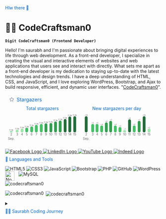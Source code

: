 ### Hlw there 👋

<!--
**CodeCraftsman0/CodeCraftsman0** is a ✨ _special_ ✨ repository because its `README.md` (this file) appears on your GitHub profile.

Here are some ideas to get you started:

- 🔭 I’m currently working on ...
- 🌱 I’m currently learning ...
- 👯 I’m looking to collaborate on ...
- 🤔 I’m looking for help with ...
- 💬 Ask me about ...
- 📫 How to reach me: ...
- 😄 Pronouns: ...
- ⚡ Fun fact: ...
-->

# 🏄‍♂️ CodeCraftsman0
 
**`Digit CodeCraftsman0 (Frontend Developer)`**

Hello! I'm saurabh and I'm passionate about bringing digital experiences to life through web development. As a front-end developer, I specialize in creating the visual and interactive elements of websites and web applications that users see and interact with directly. What sets me apart as a front-end developer is my dedication to staying up-to-date with the latest technologies and design trends. I have a deep understanding of HTML, CSS, and JavaScript, and I love exploring WordPress, Bootstrap, and Ajax to build responsive, efficient, and dynamic user interfaces. "[CodeCraftsman0][youtube]".

<svg xmlns="http://www.w3.org/2000/svg" width="480" height="177" class="">
    <defs>
        <style/>
    </defs>
    <style>@keyframes animation-gauge{0%{stroke-dasharray:0 329}}@keyframes animation-rainbow{0%,to{color:#7f00ff;fill:#7f00ff}14%{color:#a933ff;fill:#a933ff}29%{color:#007fff;fill:#007fff}43%{color:#00ff7f;fill:#00ff7f}57%{color:#ff0;fill:#ff0}71%{color:#ff7f00;fill:#ff7f00}86%{color:red;fill:red}}svg{font-family:-apple-system,BlinkMacSystemFont,Segoe UI,Helvetica,Arial,sans-serif,Apple Color Emoji,Segoe UI Emoji;color:#777}h2,h3{margin:8px 0 2px;padding:0;color:#0366d6;font-weight:400}h2 svg,h3 svg{fill:currentColor}h2{font-size:16px}h3,svg{font-size:14px}section&gt;.field{margin-left:5px;margin-right:5px}.field{display:flex;align-items:center;margin-bottom:2px;white-space:nowrap}.field svg{margin:0 8px;fill:#959da5;flex-shrink:0}.row{display:flex;flex-wrap:wrap}.row section{flex:1 1 0}.chart-bars .entry,.column{display:flex;flex-direction:column;align-items:center}.margin-bottom{margin-bottom:16px}svg.bar{margin:4px 0}.chart{padding:0 8px}.chart-bars{display:flex;justify-content:space-between;align-items:flex-end;width:100%;margin:8px 0 4px;flex-grow:1;min-height:70px}.chart-bars .entry{flex-grow:1;font-size:10px;color:#666}.chart-bars .entry .value{font-size:6px}.chart-bars .bar{width:7px;background-color:var(--color-calendar-graph-day-bg);border:1px solid var(--color-calendar-graph-day-border);border-radius:5px}.chart-bars .entry .bottom{margin-bottom:-1rem;line-height:1rem}:root{--color-calendar-graph-day-bg:#ebedf0;--color-calendar-graph-day-border:rgba(27,31,35,0.06);--color-calendar-graph-day-L1-bg:#9be9a8;--color-calendar-graph-day-L2-bg:#40c463;--color-calendar-graph-day-L3-bg:#30a14e;--color-calendar-graph-day-L4-bg:#216e39;--color-calendar-halloween-graph-day-L1-bg:#ffee4a;--color-calendar-halloween-graph-day-L2-bg:#ffc501;--color-calendar-halloween-graph-day-L3-bg:#fe9600;--color-calendar-halloween-graph-day-L4-bg:#03001c;--color-calendar-winter-graph-day-L1-bg:#0a3069;--color-calendar-winter-graph-day-L2-bg:#0969da;--color-calendar-winter-graph-day-L3-bg:#54aeff;--color-calendar-winter-graph-day-L4-bg:#b6e3ff;--color-calendar-graph-day-L4-border:rgba(27,31,35,0.06);--color-calendar-graph-day-L3-border:rgba(27,31,35,0.06);--color-calendar-graph-day-L2-border:rgba(27,31,35,0.06);--color-calendar-graph-day-L1-border:rgba(27,31,35,0.06)}#metrics-end{width:100%}</style>
    <style/>
    <foreignObject x="0" y="0" width="100%" height="100%">
        <div xmlns="http://www.w3.org/1999/xhtml" xmlns:xlink="http://www.w3.org/1999/xlink" class="items-wrapper">
            <section class="stargazers">
                <h2 class="field">
                    <svg xmlns="http://www.w3.org/2000/svg" viewBox="0 0 16 16" width="16" height="16">
                        <path fill-rule="evenodd" d="M8 .25a.75.75 0 01.673.418l1.882 3.815 4.21.612a.75.75 0 01.416 1.279l-3.046 2.97.719 4.192a.75.75 0 01-1.088.791L8 12.347l-3.766 1.98a.75.75 0 01-1.088-.79l.72-4.194L.818 6.374a.75.75 0 01.416-1.28l4.21-.611L7.327.668A.75.75 0 018 .25zm0 2.445L6.615 5.5a.75.75 0 01-.564.41l-3.097.45 2.24 2.184a.75.75 0 01.216.664l-.528 3.084 2.769-1.456a.75.75 0 01.698 0l2.77 1.456-.53-3.084a.75.75 0 01.216-.664l2.24-2.183-3.096-.45a.75.75 0 01-.564-.41L8 2.694v.001z"/>
                    </svg>
                    Stargazers
                </h2>
                <div class="row margin-bottom">
                    <section class="column chart">
                        <h3>Total stargazers</h3>
                        <div class="chart-bars">
                            <div class="entry">
                                <span class="value">11.9k</span>
                                <div class="bar" style="height: 2.5px; background-color: var(--color-calendar-graph-day-L1-bg)"></div>
                                2
                                <div class="bottom">Sep.</div>
                            </div>
                            <div class="entry">
                                <span class="value">11.9k</span>
                                <div class="bar" style="height: 6.098484848484849px; background-color: var(--color-calendar-graph-day-L1-bg)"></div>
                                3
                            </div>
                            <div class="entry">
                                <span class="value">11.9k</span>
                                <div class="bar" style="height: 9.696969696969699px; background-color: var(--color-calendar-graph-day-L1-bg)"></div>
                                4
                            </div>
                            <div class="entry">
                                <span class="value">11.9k</span>
                                <div class="bar" style="height: 12.575757575757576px; background-color: var(--color-calendar-graph-day-L2-bg)"></div>
                                5
                            </div>
                            <div class="entry">
                                <span class="value">11.9k</span>
                                <div class="bar" style="height: 16.893939393939394px; background-color: var(--color-calendar-graph-day-L2-bg)"></div>
                                6
                            </div>
                            <div class="entry">
                                <span class="value">11.9k</span>
                                <div class="bar" style="height: 21.93181818181818px; background-color: var(--color-calendar-graph-day-L2-bg)"></div>
                                7
                            </div>
                            <div class="entry">
                                <span class="value">11.9k</span>
                                <div class="bar" style="height: 24.810606060606062px; background-color: var(--color-calendar-graph-day-L2-bg)"></div>
                                8
                            </div>
                            <div class="entry">
                                <span class="value">11.9k</span>
                                <div class="bar" style="height: 26.969696969696965px; background-color: var(--color-calendar-graph-day-L3-bg)"></div>
                                9
                            </div>
                            <div class="entry">
                                <span class="value">11.9k</span>
                                <div class="bar" style="height: 27.68939393939394px; background-color: var(--color-calendar-graph-day-L3-bg)"></div>
                                10
                            </div>
                            <div class="entry">
                                <span class="value">11.9k</span>
                                <div class="bar" style="height: 33.4469696969697px; background-color: var(--color-calendar-graph-day-L3-bg)"></div>
                                11
                            </div>
                            <div class="entry">
                                <span class="value">11.9k</span>
                                <div class="bar" style="height: 36.32575757575758px; background-color: var(--color-calendar-graph-day-L3-bg)"></div>
                                12
                            </div>
                            <div class="entry">
                                <span class="value">11.9k</span>
                                <div class="bar" style="height: 41.36363636363637px; background-color: var(--color-calendar-graph-day-L4-bg)"></div>
                                13
                            </div>
                            <div class="entry">
                                <span class="value">11.9k</span>
                                <div class="bar" style="height: 48.56060606060606px; background-color: var(--color-calendar-graph-day-L4-bg)"></div>
                                14
                            </div>
                            <div class="entry">
                                <span class="value">11.9k</span>
                                <div class="bar" style="height: 50px; background-color: var(--color-calendar-graph-day-L4-bg)"></div>
                                15
                            </div>
                        </div>
                    </section>
                    <section class="column chart">
                        <h3>New stargazers per day</h3>
                        <div class="chart-bars">
                            <div class="entry">
                                <span class="value">+10</span>
                                <div class="bar" style="height: 50px; background-color: var(--color-calendar-graph-day-L4-bg)"></div>
                                2
                                <div class="bottom">Sep.</div>
                            </div>
                            <div class="entry">
                                <span class="value">+5</span>
                                <div class="bar" style="height: 25px; background-color: var(--color-calendar-graph-day-L2-bg)"></div>
                                3
                            </div>
                            <div class="entry">
                                <span class="value">+5</span>
                                <div class="bar" style="height: 25px; background-color: var(--color-calendar-graph-day-L2-bg)"></div>
                                4
                            </div>
                            <div class="entry">
                                <span class="value">+4</span>
                                <div class="bar" style="height: 20px; background-color: var(--color-calendar-graph-day-L2-bg)"></div>
                                5
                            </div>
                            <div class="entry">
                                <span class="value">+6</span>
                                <div class="bar" style="height: 30px; background-color: var(--color-calendar-graph-day-L3-bg)"></div>
                                6
                            </div>
                            <div class="entry">
                                <span class="value">+7</span>
                                <div class="bar" style="height: 35px; background-color: var(--color-calendar-graph-day-L3-bg)"></div>
                                7
                            </div>
                            <div class="entry">
                                <span class="value">+4</span>
                                <div class="bar" style="height: 20px; background-color: var(--color-calendar-graph-day-L2-bg)"></div>
                                8
                            </div>
                            <div class="entry">
                                <span class="value">+3</span>
                                <div class="bar" style="height: 15px; background-color: var(--color-calendar-graph-day-L2-bg)"></div>
                                9
                            </div>
                            <div class="entry">
                                <span class="value">+1</span>
                                <div class="bar" style="height: 5px; background-color: var(--color-calendar-graph-day-L1-bg)"></div>
                                10
                            </div>
                            <div class="entry">
                                <span class="value">+8</span>
                                <div class="bar" style="height: 40px; background-color: var(--color-calendar-graph-day-L4-bg)"></div>
                                11
                            </div>
                            <div class="entry">
                                <span class="value">+4</span>
                                <div class="bar" style="height: 20px; background-color: var(--color-calendar-graph-day-L2-bg)"></div>
                                12
                            </div>
                            <div class="entry">
                                <span class="value">+7</span>
                                <div class="bar" style="height: 35px; background-color: var(--color-calendar-graph-day-L3-bg)"></div>
                                13
                            </div>
                            <div class="entry">
                                <span class="value">+10</span>
                                <div class="bar" style="height: 50px; background-color: var(--color-calendar-graph-day-L4-bg)"></div>
                                14
                            </div>
                            <div class="entry">
                                <span class="value">+2</span>
                                <div class="bar" style="height: 10px; background-color: var(--color-calendar-graph-day-L1-bg)"></div>
                                15
                            </div>
                        </div>
                    </section>
                </div>
            </section>
        </div>
        <div xmlns="http://www.w3.org/1999/xhtml" id="metrics-end"></div>
    </foreignObject>
</svg>


<a href="https://www.facebook.com/saurabhsantraiamok/">
  <img src="https://img.shields.io/badge/Facebook-%231877F2.svg?style=for-the-badge&logo=Facebook&logoColor=white" alt="Facebook Logo">
</a>
<a href="https://www.linkedin.com/in/saurabh-santra-4b2b0a164/">
  <img src="https://img.shields.io/badge/linkedin-%230077B5.svg?style=for-the-badge&logo=linkedin&logoColor=white" alt="LinkedIn Logo">
</a>
<a href="https://www.youtube.com/c/Artonad">
  <img src="https://img.shields.io/badge/YouTube-%23FF0000.svg?style=for-the-badge&logo=YouTube&logoColor=white" alt="YouTube Logo">
</a>
<a href="https://profile.indeed.com/?hl=en_IN&co=IN&from=gnav-homepage&_ga=2.255864898.899499604.1694632849-708376156.1694138823">
  <img src="https://img.shields.io/badge/indeed-003A9B?style=for-the-badge&logo=indeed&logoColor=white" alt="Indeed Logo">
</a>

### 🧰 Languages and Tools


![HTML5](https://img.shields.io/badge/html5-%23E34F26.svg?style=for-the-badge&logo=html5&logoColor=white)
![CSS3](https://img.shields.io/badge/css3-%231572B6.svg?style=for-the-badge&logo=css3&logoColor=white)
![JavaScript](https://img.shields.io/badge/javascript-%23323330.svg?style=for-the-badge&logo=javascript&logoColor=%23F7DF1E)
![Bootstrap](https://img.shields.io/badge/bootstrap-%238511FA.svg?style=for-the-badge&logo=bootstrap&logoColor=white)
![PHP](https://img.shields.io/badge/php-%23777BB4.svg?style=for-the-badge&logo=php&logoColor=white)
![GitHub](https://img.shields.io/badge/github-%23121011.svg?style=for-the-badge&logo=github&logoColor=white)
![WordPress](https://img.shields.io/badge/WordPress-%23117AC9.svg?style=for-the-badge&logo=WordPress&logoColor=white)
![MySQL](https://img.shields.io/badge/mysql-%2300f.svg?style=for-the-badge&logo=mysql&logoColor=white)
<img align="left" alt="NodeJS" width="30px" style="padding-right:10px;" src="https://cdn.jsdelivr.net/gh/devicons/devicon/icons/nodejs/nodejs-original.svg" />
<br />

<p align="left"> <img src="https://komarev.com/ghpvc/?username=codecraftsman0&label=Profile%20views&color=0e75b6&style=flat" alt="codecraftsman0" /> </p>
<p><img align="left" src="https://github-readme-stats.vercel.app/api/top-langs?username=codecraftsman0&show_icons=true&locale=en&layout=compact" alt="codecraftsman0" /></p>

<p>&nbsp;<img align="center" src="https://github-readme-stats.vercel.app/api?username=codecraftsman0&show_icons=true&locale=en" alt="codecraftsman0" /></p>



<details>
 <summary><h3>👨‍💻 Saurabh Coding Journey</h3></summary>
    HI ALL, I COMPLETED A DIPLOMA FROM SILIGURI GOVERNMENT POLYTECHNIC COLLEGE AND LATER I COMPLETED MY BACHELOR'S DEGREE FROM CAMELLIA SCHOOL OF ENGINEERING AND TECHNOLOGY COLLEGE AFTER THAT, I STARTED MY JOURNEY IN WEB DEVELOPMENT AND I WANT TO TAKE CARE OF IT. I SPECIALIZE IN FRONT-END DEVELOPMENT AND AM EXPERIENCED WITH ALL STAGES OF THE DEVELOPMENT CYCLE FOR DYNAMIC WEB PROJECTS. WELL-VERSED IN NUMEROUS PROGRAMMING LANGUAGES INCLUDING CSS, HTML, JAVASCRIPT, BOOTSTRAP, PHP, MYSQL, JQUERY, AJAX, NODE JS, AND WORDPRESS AND I'M LOOKING FOR A JOB AND READY TO FACE NEW CHALLENGES.

[YouTube]: https://www.youtube.com/@Artonad

<h3 align="left">Support:</h3>
<p><a href="https://www.buymeacoffee.com/CodeCraftsman0"> <img align="left" src="https://cdn.buymeacoffee.com/buttons/v2/default-yellow.png" height="50" width="210" alt="CodeCraftsman0" /></a><a href="https://ko-fi.com/CodeCraftsman0"> <img align="left" src="https://cdn.ko-fi.com/cdn/kofi3.png?v=3" height="50" width="210" alt="CodeCraftsman0" /></a></p><br><br>



